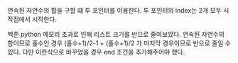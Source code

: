 연속된 자연수의 합을 구할 떄 투 포인터를 이용한다.
투 포인터의 index는 2개 모두 시작점에서 시작한다.

백준 python 메모리 초과로 인해 리스트 크기를 반으로 줄여보았다.
연속된 자연수의 합이므로 홀수인 경우 (홀수+1)/2-1 + (홀수+1)/2 가 마지막 경우이므로 반으로 줄일 수 있다.
다만 이런식으로 바꾸었을 경우 end 조건을 추가해주어야 했다.